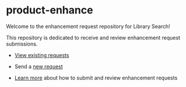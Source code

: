 # product-enhance

Welcome to the enhancement request repository for Library Search! 

This repository is dedicated to receive and review enhancement request submissions. 

* [View existing requests](https://github.com/emory-libraries/librarysearch-enhance/projects/1)

* Send a [new request](https://github.com/emory-libraries/librarysearch-enhance/issues/new?assignees=&labels=&template=feature_request.md&title=)

* [Learn more](https://github.com/emory-libraries/librarysearch-enhance/wiki) about how to submit and review enhancement requests


